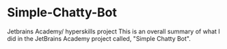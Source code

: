 # Simple-Chatty-Bot
Jetbrains Academy/ hyperskills project
This is an overall summary of what I did in the JetBrains Academy project called, "Simple Chatty Bot".
